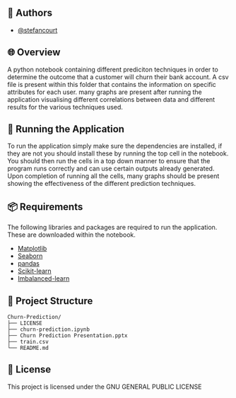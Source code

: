 ## 👥 Authors

- [@stefancourt](https://github.com/stefancourt)

## 🌐 Overview

A python notebook containing different prediciton techniques in order to determine the outcome that a customer will churn their bank account. A csv file is present within this folder that contains the information on specific attributes for each user. many graphs are present after running the application visualising different correlations between data and different results for the various techniques used.

## 🚀 Running the Application

To run the application simply make sure the dependencies are installed, if they are not you should install these by running the top cell in the notebook. You should then run the cells in a top down manner to ensure that the program runs correctly and can use certain outputs already generated. Upon completion of running all the cells, many graphs should be present showing the effectiveness of the different prediction techniques.

## 📦 Requirements

The following libraries and packages are required to run the application. These are downloaded within the notebook.

- [Matplotlib](https://matplotlib.org)
- [Seaborn](https://seaborn.pydata.org)
- [pandas](https://pandas.pydata.org)
- [Scikit-learn](https://scikit-learn.org/stable/)
- [Imbalanced-learn](https://imbalanced-learn.org/stable/)

## 🌲 Project Structure

```plaintext
Churn-Prediction/
├── LICENSE
├── churn-prediction.ipynb
├── Churn Prediction Presentation.pptx
├── train.csv
└── README.md
```

## 📝 License

This project is licensed under the GNU GENERAL PUBLIC LICENSE